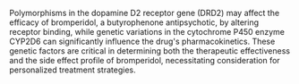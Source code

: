 Polymorphisms in the dopamine D2 receptor gene (DRD2) may affect the efficacy of bromperidol, a butyrophenone antipsychotic, by altering receptor binding, while genetic variations in the cytochrome P450 enzyme CYP2D6 can significantly influence the drug's pharmacokinetics. These genetic factors are critical in determining both the therapeutic effectiveness and the side effect profile of bromperidol, necessitating consideration for personalized treatment strategies.